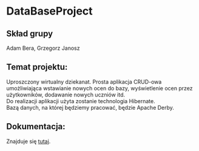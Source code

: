# DataBaseProject

## Skład grupy
Adam Bera, Grzegorz Janosz

## Temat projektu:
Uproszczony wirtualny dziekanat. Prosta aplikacja CRUD-owa umożliwiająca wstawianie nowych ocen do bazy, wyświetlenie ocen przez użytkowników, dodawanie nowych uczniów itd.  
Do realizacji aplikacji użyta zostanie technologia Hibernate.  
Bazą danych, na której będziemy pracować, będzie Apache Derby.

## Dokumentacja:
Znajduje się [tutaj](Dokumentacja.pdf).